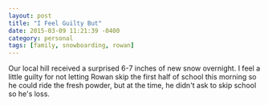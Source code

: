 ```yaml
---
layout: post
title: "I Feel Guilty But"
date: 2015-03-09 11:21:39 -0400
category: personal
tags: [family, snowboarding, rowan]
---
```

Our local hill received a surprised 6-7 inches of new snow overnight. I feel a little guilty for not letting Rowan skip the first half of school this morning so he could ride the fresh powder, but at the time, he didn't ask to skip school so he's loss.